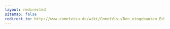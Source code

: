 ```yaml
---
layout: redirected
sitemap: false
redirect_to: http://www.cometvisu.de/wiki/CometVisu/Den_eingebauten_Editor_benutzen
---
```


